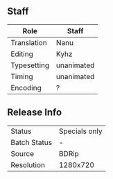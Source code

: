 ## Staff

| Role              | Staff                               |
|-------------------|-------------------------------------|
| Translation       | Nanu                                |
| Editing           | Kyhz                                |
| Typesetting       | unanimated                          |
| Timing            | unanimated                          |
| Encoding          | ?                                   |

## Release Info

|              |               |
|--------------|---------------|
| Status       | Specials only |
| Batch Status | -             |
| Source       | BDRip         |
| Resolution   | 1280x720      |
